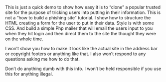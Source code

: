 This is just a quick demo to show how easy it is to “clone” a popular trusted site for the purpose of tricking users into putting in their information. This is not a “how to build a phishing site” tutorial. I show how to structure the HTML creating a form for the user to put in their data. Style is with some CSS. And build a simple Php mailer that will email the users input to you when they hit login and then direct them to the site the thought they were on the whole time.

I won’t show you how to make it look like the actual site in the address bar or copyright footers or anything like that. I also won’t respond to any questions asking me how to do that. 

Don’t do anything dumb with this info. I won’t be held responsible if you use this for anything illegal.